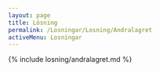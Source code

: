 ```yaml
---
layout: page
title: Lösning
permalink: /Losningar/Losning/Andralagret
activeMenu: Losningar
---
```

<div class="container margin-top">
{% include losning/andralagret.md %}
</div>